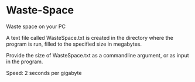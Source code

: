 # Waste-Space
Waste space on your PC

A text file called WasteSpace.txt is created in the directory where the program is run, filled to the specified size in megabytes.

Provide the size of WasteSpace.txt as a commandline argument, or as input in the program.

Speed: 2 seconds per gigabyte
